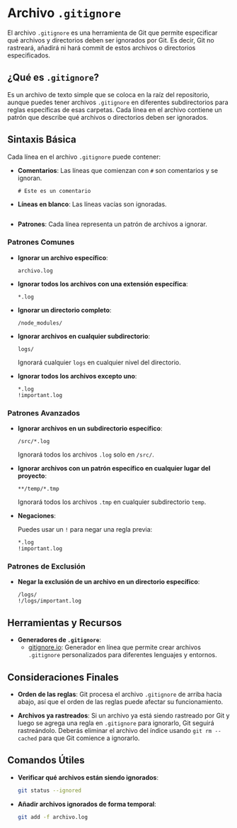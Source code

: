 # Archivo `.gitignore`

El archivo `.gitignore` es una herramienta de Git que permite especificar qué archivos y directorios deben ser ignorados por Git. Es decir, Git no rastreará, añadirá ni hará commit de estos archivos o directorios especificados.

## ¿Qué es `.gitignore`?

Es un archivo de texto simple que se coloca en la raíz del repositorio, aunque puedes tener archivos `.gitignore` en diferentes subdirectorios para reglas específicas de esas carpetas. Cada línea en el archivo contiene un patrón que describe qué archivos o directorios deben ser ignorados.

## Sintaxis Básica

Cada línea en el archivo `.gitignore` puede contener:

- **Comentarios**: Las líneas que comienzan con `#` son comentarios y se ignoran.

  ```plaintext
  # Este es un comentario
  ```

- **Líneas en blanco**: Las líneas vacías son ignoradas.

  ```plaintext

  ```

- **Patrones**: Cada línea representa un patrón de archivos a ignorar.

### Patrones Comunes

- **Ignorar un archivo específico**:

  ```plaintext
  archivo.log
  ```

- **Ignorar todos los archivos con una extensión específica**:

  ```plaintext
  *.log
  ```

- **Ignorar un directorio completo**:

  ```plaintext
  /node_modules/
  ```

- **Ignorar archivos en cualquier subdirectorio**:

  ```plaintext
  logs/
  ```

  Ignorará cualquier `logs` en cualquier nivel del directorio.

- **Ignorar todos los archivos excepto uno**:

  ```plaintext
  *.log
  !important.log
  ```

### Patrones Avanzados

- **Ignorar archivos en un subdirectorio específico**:

  ```plaintext
  /src/*.log
  ```

  Ignorará todos los archivos `.log` solo en `/src/`.

- **Ignorar archivos con un patrón específico en cualquier lugar del proyecto**:

  ```plaintext
  **/temp/*.tmp
  ```

  Ignorará todos los archivos `.tmp` en cualquier subdirectorio `temp`.

- **Negaciones**:

  Puedes usar un `!` para negar una regla previa:

  ```plaintext
  *.log
  !important.log
  ```

### Patrones de Exclusión

- **Negar la exclusión de un archivo en un directorio específico**:

  ```plaintext
  /logs/
  !/logs/important.log
  ```

## Herramientas y Recursos

- **Generadores de `.gitignore`**:
  - [gitignore.io](https://www.toptal.com/developers/gitignore): Generador en línea que permite crear archivos `.gitignore` personalizados para diferentes lenguajes y entornos.

## Consideraciones Finales

- **Orden de las reglas**: Git procesa el archivo `.gitignore` de arriba hacia abajo, así que el orden de las reglas puede afectar su funcionamiento.

- **Archivos ya rastreados**: Si un archivo ya está siendo rastreado por Git y luego se agrega una regla en `.gitignore` para ignorarlo, Git seguirá rastreándolo. Deberás eliminar el archivo del índice usando `git rm --cached` para que Git comience a ignorarlo.

## Comandos Útiles

- **Verificar qué archivos están siendo ignorados**:

  ```zsh
  git status --ignored
  ```

- **Añadir archivos ignorados de forma temporal**:

  ```zsh
  git add -f archivo.log
  ```
